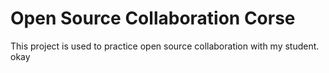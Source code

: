 # Open Source Collaboration Corse
This project is used to practice open source collaboration with my student.
okay